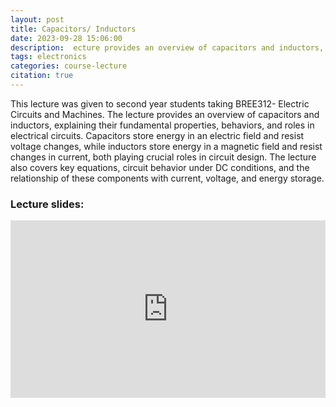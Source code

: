 ```yaml
---
layout: post
title: Capacitors/ Inductors
date: 2023-09-28 15:06:00
description:  ecture provides an overview of capacitors and inductors, explaining their fundamental properties, behaviors, and roles in electrical circuits.
tags: electronics
categories: course-lecture
citation: true
---
```


This lecture was given to second year students taking BREE312- Electric Circuits and Machines. The lecture provides an overview of capacitors and inductors, explaining their fundamental properties, behaviors, and roles in electrical circuits. Capacitors store energy in an electric field and resist voltage changes, while inductors store energy in a magnetic field and resist changes in current, both playing crucial roles in circuit design. The lecture also covers key equations, circuit behavior under DC conditions, and the relationship of these components with current, voltage, and energy storage.

### Lecture slides:

<style>.embed-container { position: relative; padding-bottom: 56.25%; height: 0; overflow: hidden; max-width: 100%; } .embed-container iframe, .embed-container object, .embed-container embed { position: absolute; top: 0; left: 0; width: 100%; height: 100%; }</style><div class='embed-container'><iframe src='https://docs.google.com/presentation/d/e/2PACX-1vQeMCDDMSkRfVU1f6hFowe5kJDePUJCoM-fOuKWsLeECq1UyOAsQ6bOerbMB4mt-lds2JCf78qmDm1j/embed?start=true&loop=true&delayms=10000' frameborder='0' width='1440' height='839' allowfullscreen='true' mozallowfullscreen='true' webkitallowfullscreen='true'></iframe></div>
<br/>


